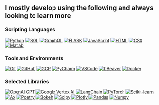 ## I mostly develop using the following and always looking to learn more

### Scripting Languages
[![Python](https://img.shields.io/badge/-Python-3776AB?style=for-the-badge&logo=python&logoColor=white)](https://www.python.org/)
[![SQL](https://img.shields.io/badge/-SQL-4479A1?style=for-the-badge&logo=postgresql&logoColor=white)](https://www.postgresql.org/)
[![GraphQL](https://img.shields.io/badge/-GraphQL-E10098?style=for-the-badge&logo=graphql&logoColor=white)](https://graphql.org/)
[![FLASK](https://img.shields.io/badge/-FLASK-000000?style=for-the-badge&logo=flask&logoColor=white)](https://flask.palletsprojects.com/)
[![JavaScript](https://img.shields.io/badge/-JavaScript-F7DF1E?style=for-the-badge&logo=javascript&logoColor=black)](https://developer.mozilla.org/en-US/docs/Web/JavaScript)
[![HTML](https://img.shields.io/badge/-HTML5-E34F26?style=for-the-badge&logo=html5&logoColor=white)](https://developer.mozilla.org/en-US/docs/Web/Guide/HTML/HTML5)
[![CSS](https://img.shields.io/badge/-CSS3-1572B6?style=for-the-badge&logo=css3&logoColor=white)](https://developer.mozilla.org/en-US/docs/Web/CSS)
[![Matlab](https://img.shields.io/badge/-Matlab-0076A8?style=for-the-badge&logo=mathworks&logoColor=white)](https://www.mathworks.com/products/matlab.html)

### Tools and Environments
[![Git](https://img.shields.io/badge/-Git-F05032?style=for-the-badge&logo=git&logoColor=white)](https://git-scm.com/)
[![GitHub](https://img.shields.io/badge/-GitHub-181717?style=for-the-badge&logo=github&logoColor=white)](https://github.com/)
[![GCP](https://img.shields.io/badge/-GCP-4285F4?style=for-the-badge&logo=google-cloud&logoColor=white)](https://cloud.google.com/)
[![PyCharm](https://img.shields.io/badge/-PyCharm-000000?style=for-the-badge&logo=pycharm&logoColor=white)](https://www.jetbrains.com/pycharm/)
[![VSCode](https://img.shields.io/badge/-VSCode-007ACC?style=for-the-badge&logo=visual-studio-code&logoColor=white)](https://code.visualstudio.com/)
[![DBeaver](https://img.shields.io/badge/-DBeaver-2C8EBB?style=for-the-badge&logo=dbeaver&logoColor=white)](https://dbeaver.io/)
[![Docker](https://img.shields.io/badge/-Docker-2496ED?style=for-the-badge&logo=docker&logoColor=white)](https://www.docker.com/)

### Selected Libraries
[![OpenAI GPT](https://img.shields.io/badge/-OpenAI_GPT-000000?style=for-the-badge&logo=openai&logoColor=white)](https://openai.com/gpt)
[![Google Vertex AI](https://img.shields.io/badge/-Google_Vertex_AI-4285F4?style=for-the-badge&logo=google-cloud&logoColor=white)](https://cloud.google.com/vertex-ai)
[![LangChain](https://img.shields.io/badge/-LangChain-000000?style=for-the-badge)](https://example.com)
[![PyTorch](https://img.shields.io/badge/-PyTorch-EE4C2C?style=for-the-badge&logo=pytorch&logoColor=white)](https://pytorch.org/)
[![Scikit-learn](https://img.shields.io/badge/-Scikit--learn-F7931E?style=for-the-badge&logo=scikit-learn&logoColor=white)](https://scikit-learn.org/stable/)
[![Ax](https://img.shields.io/badge/-Ax-7400B8?style=for-the-badge)](https://example.com)
[![Poetry](https://img.shields.io/badge/-Poetry-50318F?style=for-the-badge&logo=python&logoColor=white)](https://python-poetry.org/)
[![Bokeh](https://img.shields.io/badge/-Bokeh-E64545?style=for-the-badge&logo=bokeh&logoColor=white)](https://bokeh.org/)
[![Scipy](https://img.shields.io/badge/-Scipy-8CAAE6?style=for-the-badge)](https://www.scipy.org/)
[![Plotly](https://img.shields.io/badge/-Plotly-3F4F75?style=for-the-badge&logo=plotly&logoColor=white)](https://plotly.com/)
[![Pandas](https://img.shields.io/badge/-Pandas-150458?style=for-the-badge&logo=pandas&logoColor=white)](https://pandas.pydata.org/)
[![Numpy](https://img.shields.io/badge/-Numpy-013243?style=for-the-badge&logo=numpy&logoColor=white)](https://numpy.org/)
